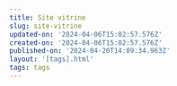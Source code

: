 ```yaml
---
title: Site vitrine
slug: site-vitrine
updated-on: '2024-04-06T15:02:57.576Z'
created-on: '2024-04-06T15:02:57.576Z'
published-on: '2024-04-20T14:09:34.963Z'
layout: '[tags].html'
tags: tags
---
```



